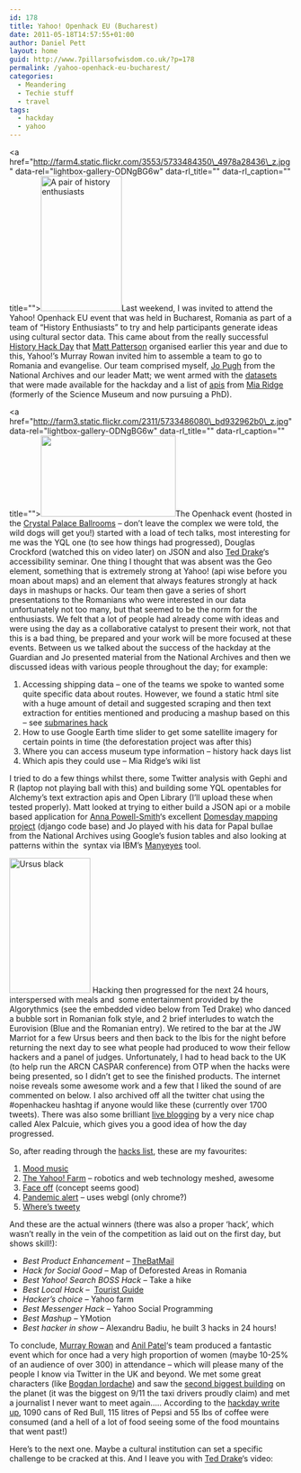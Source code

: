 ```yaml
---
id: 178
title: Yahoo! Openhack EU (Bucharest)
date: 2011-05-18T14:57:55+01:00
author: Daniel Pett
layout: home
guid: http://www.7pillarsofwisdom.co.uk/?p=178
permalink: /yahoo-openhack-eu-bucharest/
categories:
  - Meandering
  - Techie stuff
  - travel
tags:
  - hackday
  - yahoo
---
```

<a href="http://farm4.static.flickr.com/3553/5733484350\_4978a28436\_z.jpg" data-rel="lightbox-gallery-ODNgBG6w" data-rl\_title="" data-rl\_caption="" title=""><img class="alignright" title="A pair of history enthusiasts" src="http://farm4.static.flickr.com/3553/5733484350_4978a28436_m.jpg" alt="A pair of history enthusiasts" width="144" height="240" /></a>Last weekend, I was invited to attend the Yahoo! Openhack EU event that was held in Bucharest, Romania as part of a team of &#8220;History Enthusiasts&#8221; to try and help participants generate ideas using cultural sector data. This came about from the really successful [History Hack Day](http://historyhackday.org "The history hack day website") that [Matt Patterson](https://twitter.com/#!/fidothe "Matt's twitter") organised earlier this year and due to this, Yahoo!&#8217;s Murray Rowan invited him to assemble a team to go to Romania and evangelise. Our team comprised myself, [Jo Pugh](https://twitter.com/#!/mentionthewar "Jo's twitter") from the National Archives and our leader Matt; we went armed with the [datasets](http://historyhackday.pbworks.com/w/page/30289994/Datasets) that were made available for the hackday and a list of [apis](http://museum-api.pbworks.com/w/page/21933420/Museum%C2%A0APIs) from [Mia Ridge](http://twitter.com/#!/mia_out "Mia's tweets") (formerly of the Science Museum and now pursuing a PhD).

<a href="http://farm3.static.flickr.com/2311/5733486080\_bd932962b0\_z.jpg" data-rel="lightbox-gallery-ODNgBG6w" data-rl\_title="" data-rl\_caption="" title=""><img class="alignleft" title="The ball room at Crystal Palace Bucharest" src="http://farm3.static.flickr.com/2311/5733486080_bd932962b0_m.jpg" alt="" width="240" height="144" /></a>The Openhack event (hosted in the [Crystal Palace Ballrooms](http://www.crystalpalaceballrooms.ro/ "Crystal Palace ballrooms") &#8211; don&#8217;t leave the complex we were told, the wild dogs will get you!) started with a load of tech talks, most interesting for me was the YQL one (to see how things had progressed), Douglas Crockford (watched this on video later) on JSON and also [Ted Drake](http://twitter.com/#!/ted_drake)&#8216;s accessibility seminar. One thing I thought that was absent was the Geo element, something that is extremely strong at Yahoo! (api wise before you moan about maps) and an element that always features strongly at hack days in mashups or hacks. Our team then gave a series of short presentations to the Romanians who were interested in our data unfortunately not too many, but that seemed to be the norm for the enthusiasts. We felt that a lot of people had already come with ideas and were using the day as a collaborative catalyst to present their work, not that this is a bad thing, be prepared and your work will be more focused at these events. Between us we talked about the success of the hackday at the Guardian and Jo presented material from the National Archives and then we discussed ideas with various people throughout the day; for example:

  1. Accessing shipping data &#8211; one of the teams we spoke to wanted some quite specific data about routes. However, we found a static html site with a huge amount of detail and suggested scraping and then text extraction for entities mentioned and producing a mashup based on this &#8211; see [submarines hack](http://hummezum.hu/openhackeu/ "Submarines locations from text ww2")
  2. How to use Google Earth time slider to get some satellite imagery for certain points in time (the deforestation project was after this)
  3. Where you can access museum type information &#8211; history hack days list
  4. Which apis they could use &#8211; Mia Ridge&#8217;s wiki list

I tried to do a few things whilst there, some Twitter analysis with Gephi and R (laptop not playing ball with this) and building some YQL opentables for Alchemy&#8217;s text extraction apis and Open Library (I&#8217;ll upload these when tested properly). Matt looked at trying to either build a JSON api or a mobile based application for [Anna Powell-Smith](https://twitter.com/#!/darkgreener "Anna's twitter")&#8216;s excellent [Domesday mapping project](http://domesdaymap.co.uk/ "Domesday map website") (django code base) and Jo played with his data for Papal bullae from the National Archives using Google&#8217;s fusion tables and also looking at patterns within the  syntax via IBM&#8217;s [Manyeyes](http://www-958.ibm.com/software/data/cognos/manyeyes/visualizations/popethink "Jo's visualisations") tool.

<img class="alignleft" title="Ursus black" src="http://farm3.static.flickr.com/2408/5733492488_43d7cd1e33_m.jpg" alt="Ursus black" width="144" height="240" /> Hacking then progressed for the next 24 hours, interspersed with meals and  some entertainment provided by the Algorythmics (see the embedded video below from Ted Drake) who danced a bubble sort in Romanian folk style, and 2 brief interludes to watch the Eurovision (Blue and the Romanian entry). We retired to the bar at the JW Marriot for a few Ursus beers and then back to the Ibis for the night before returning the next day to see what people had produced to wow their fellow hackers and a panel of judges. Unfortunately, I had to head back to the UK (to help run the ARCN CASPAR conference) from OTP when the hacks were being presented, so I didn&#8217;t get to see the finished products. The internet noise reveals some awesome work and a few that I liked the sound of are commented on below. I also archived off all the twitter chat using the #openhackeu hashtag if anyone would like these (currently over 1700 tweets). There was also some brilliant [live blogging](http://palcu.blogspot.com/2011/05/yahoo-open-hack-live-blogging.html "Live blogs from Alex") by a very nice chap called Alex Palcuie, which gives you a good idea of how the day progressed.

So, after reading through the [hacks list](http://developer.yahoo.com/hacku/show/2011/may/openhackeu "The hacker roll call"), these are my favourites:

  1. [Mood music](http://www.mooooody.com/ "Mood music hack")
  2. [The Yahoo! Farm](https://docs.google.com/present/view?id=0AUOHo6CXojbVZGhrYmtzNGdfMjRmdmZ2NmNkYg&hl=en&authkey=CODP4LcE "Down on the farm") &#8211; robotics and web technology meshed, awesome
  3. [Face off](http://faceoff.demo.zitec.ro/ "Faceoff ") (concept seems good)
  4. [Pandemic alert](http://hackday.ross-warren.co.uk/) &#8211; uses webgl (only chrome?)
  5. [Where&#8217;s tweety](http://openhack.filipnet.ro/)

And these are the actual winners (there was also a proper &#8216;hack&#8217;, which wasn&#8217;t really in the vein of the competition as laid out on the first day, but shows skill!):

  * _Best Product Enhancement &#8211;_ <a href="http://www.youtube.com/watch?v=4V7HfypLod0" data-rel="lightbox-video-0">TheBatMail</a>
  * _Hack for Social Good &#8211;_ Map of Deforested Areas in Romania
  * _Best Yahoo! Search BOSS Hack &#8211;_ Take a hike
  * _Best Local Hack_ &#8211;  [Tourist Guide](http://tg.code5.ro/tourist_guide/)
  * _Hacker&#8217;s choice_ &#8211; Yahoo farm
  * _Best Messenger Hack_ &#8211; Yahoo Social Programming 
  * _Best Mashup_ &#8211; YMotion
  * _Best hacker in show_ &#8211; Alexandru Badiu, he built 3 hacks in 24 hours!

To conclude, [Murray Rowan](http://twitter.com/#!/murrayrowan "Murray on twitter") and [Anil Patel](http://twitter.com/#!/anilpatel "Anil on twitter")&#8216;s team produced a fantastic event which for once had a very high proportion of women (maybe 10-25% of an audience of over 300) in attendance &#8211; which will please many of the people I know via Twitter in the UK and beyond. We met some great characters (like [Bogdan Iordache](https://twitter.com/#!/bogdaniordache "Bogdan's twittering")) and saw the [second biggest building](http://en.wikipedia.org/wiki/Palace_of_the_Parliament "Second largest building") on the planet (it was the biggest on 9/11 the taxi drivers proudly claim) and met a journalist I never want to meet again&#8230;.. According to the [hackday write up](http://ycorpblog.com/2011/05/17/openhackeurope/), 1090 cans of Red Bull, 115 litres of Pepsi and 55 lbs of coffee were consumed (and a hell of a lot of food seeing some of the food mountains that went past!)

Here&#8217;s to the next one. Maybe a cultural institution can set a specific challenge to be cracked at this. And I leave you with [Ted Drake](http://www.flickr.com/photos/draket/5720274789/)&#8216;s video: